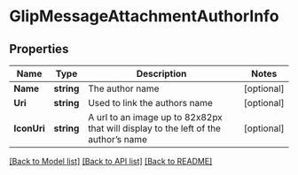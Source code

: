 # GlipMessageAttachmentAuthorInfo

## Properties
Name | Type | Description | Notes
------------ | ------------- | ------------- | -------------
**Name** | **string** | The author name | [optional] 
**Uri** | **string** | Used to link the authors name | [optional] 
**IconUri** | **string** | A url to an image up to 82x82px that will display to the left of the author’s name | [optional] 

[[Back to Model list]](../README.md#documentation-for-models) [[Back to API list]](../README.md#documentation-for-api-endpoints) [[Back to README]](../README.md)


